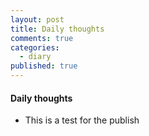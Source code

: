 ```yaml
---
layout: post
title: Daily thoughts
comments: true
categories:
  - diary
published: true
---
```


#### Daily thoughts 
* This is a test for the publish
